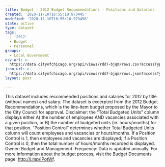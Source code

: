 ```yaml
---
title: Budget - 2012 Budget Recommendations - Positions and Salaries
created: '2020-11-10T16:55:18.973445'
modified: '2020-11-10T16:55:18.973456'
state: active
type: dataset
tags:
  - '2012'
  - Budget
  - Personnel
groups:
  - Local Government
csv_url: >-
  https://data.cityofchicago.org/api/views/rdd7-bjqm/rows.csv?accessType=DOWNLOAD
json_url: >-
  https://data.cityofchicago.org/api/views/rdd7-bjqm/rows.json?accessType=DOWNLOAD
layout: post

---
```

This dataset includes recommended positions and salaries for 2012 by title (without names) and salary. The dataset is excerpted from the 2012 Budget Recommendations, which is the line-item budget proposed by the Mayor to the City Council for approval. Disclaimer: the “Total Budgeted Units” column displays either A) the number of employees AND vacancies associated with a given position, or B) the number of budgeted units (ie. hours/months) for that position. “Position Control” determines whether Total Budgeted Units column will count employees and vacancies or hours/months. If a Position Control is 1, then employees and vacancies are displayed; if a Position Control is 0, then the total number of hours/months recorded is displayed. Owner: Budget and Management. Frequency: Data is updated annually. For more information about the budget process, visit the Budget Documents page: http://j.mp/lPotWf.
